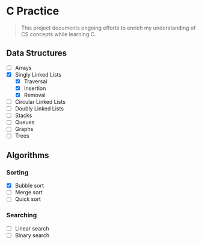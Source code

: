 # C Practice

> This project documents ongoing efforts to enrich my understanding of CS concepts while learning C.

## Data Structures

- [ ] Arrays
- [x] Singly Linked Lists
  - [x] Traversal
  - [x] Insertion
  - [x] Removal
- [ ] Circular Linked Lists
- [ ] Doubly Linked Lists
- [ ] Stacks
- [ ] Queues
- [ ] Graphs
- [ ] Trees

## Algorithms

### Sorting

- [x] Bubble sort
- [ ] Merge sort
- [ ] Quick sort

### Searching

- [ ] Linear search
- [ ] Binary search

